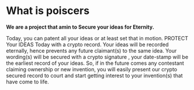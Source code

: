 # <h1>What is poiscers</h1>

<b> We are a project that amin to Secure your ideas for Eternity.  </b>

<p>Today, you can patent all your ideas or at least set that in motion. PROTECT Your IDEAS Today with a crypto record. Your ideas will be recorded eternally, hence prevents any future claimant(s) to the same idea. Your wording(s) will be secured with a crypto signature , your date-stamp will be the earliest record of your ideas. So, if in the future comes any contestant claiming ownership or new invention,  you will easily present our crypto secured record to court and start getting interest to your invention(s)  that have come to life.  </p>
